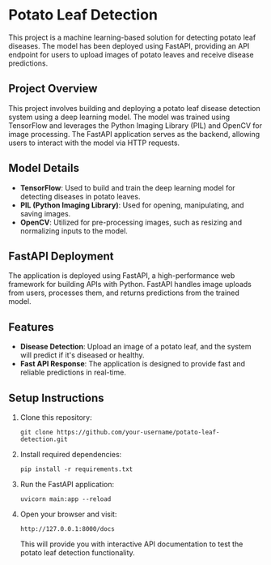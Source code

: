 # Potato Leaf Detection

This project is a machine learning-based solution for detecting potato leaf diseases. The model has been deployed using FastAPI, providing an API endpoint for users to upload images of potato leaves and receive disease predictions.

## Project Overview

This project involves building and deploying a potato leaf disease detection system using a deep learning model. The model was trained using TensorFlow and leverages the Python Imaging Library (PIL) and OpenCV for image processing. The FastAPI application serves as the backend, allowing users to interact with the model via HTTP requests.

## Model Details

- **TensorFlow**: Used to build and train the deep learning model for detecting diseases in potato leaves.
- **PIL (Python Imaging Library)**: Used for opening, manipulating, and saving images.
- **OpenCV**: Utilized for pre-processing images, such as resizing and normalizing inputs to the model.

## FastAPI Deployment

The application is deployed using FastAPI, a high-performance web framework for building APIs with Python. FastAPI handles image uploads from users, processes them, and returns predictions from the trained model.

## Features

- **Disease Detection**: Upload an image of a potato leaf, and the system will predict if it's diseased or healthy.
- **Fast API Response**: The application is designed to provide fast and reliable predictions in real-time.

## Setup Instructions

1. Clone this repository:
   ```
   git clone https://github.com/your-username/potato-leaf-detection.git
   ```

2. Install required dependencies:
   ```
   pip install -r requirements.txt
   ```

3. Run the FastAPI application:
   ```
   uvicorn main:app --reload
   ```

4. Open your browser and visit:
   ```
   http://127.0.0.1:8000/docs
   ```
   This will provide you with interactive API documentation to test the potato leaf detection functionality.
